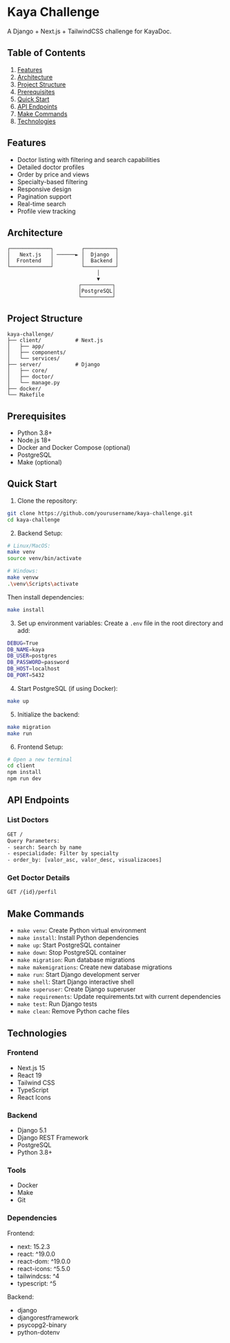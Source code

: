 # Kaya Challenge

A Django + Next.js + TailwindCSS challenge for KayaDoc.

## Table of Contents

1. [Features](#features)
2. [Architecture](#architecture)
3. [Project Structure](#project-structure)
4. [Prerequisites](#prerequisites)
5. [Quick Start](#quick-start)
6. [API Endpoints](#api-endpoints)
7. [Make Commands](#make-commands)
8. [Technologies](#technologies)

## Features

- Doctor listing with filtering and search capabilities
- Detailed doctor profiles
- Order by price and views
- Specialty-based filtering
- Responsive design
- Pagination support
- Real-time search
- Profile view tracking

## Architecture

```
┌─────────────┐         ┌──────────┐
│   Next.js   │ ──────► │  Django  │
│  Frontend   │         │  Backend │
└─────────────┘         └──────────┘
                             │
                             ▼
                       ┌──────────┐
                       │PostgreSQL│
                       └──────────┘
```

## Project Structure

```
kaya-challenge/
├── client/           # Next.js
│   ├── app/         
│   ├── components/   
│   └── services/    
├── server/           # Django
│   ├── core/        
│   ├── doctor/      
│   └── manage.py    
├── docker/
└── Makefile         
```

## Prerequisites

- Python 3.8+
- Node.js 18+
- Docker and Docker Compose (optional)
- PostgreSQL
- Make (optional)

## Quick Start

1. Clone the repository:
```bash
git clone https://github.com/yourusername/kaya-challenge.git
cd kaya-challenge
```

2. Backend Setup:
```bash
# Linux/MacOS:
make venv
source venv/bin/activate

# Windows:
make venvw
.\venv\Scripts\activate
```

Then install dependencies:
```bash
make install
```

3. Set up environment variables:
Create a `.env` file in the root directory and add:
```bash
DEBUG=True
DB_NAME=kaya
DB_USER=postgres
DB_PASSWORD=password
DB_HOST=localhost
DB_PORT=5432
```

4. Start PostgreSQL (if using Docker):
```bash
make up
```

5. Initialize the backend:
```bash
make migration
make run
```

6. Frontend Setup:
```bash
# Open a new terminal
cd client
npm install
npm run dev
```

## API Endpoints

### List Doctors
```bash
GET /
Query Parameters:
- search: Search by name
- especialidade: Filter by specialty
- order_by: [valor_asc, valor_desc, visualizacoes]
```

### Get Doctor Details
```bash
GET /{id}/perfil
```

## Make Commands

- `make venv`: Create Python virtual environment
- `make install`: Install Python dependencies
- `make up`: Start PostgreSQL container
- `make down`: Stop PostgreSQL container
- `make migration`: Run database migrations
- `make makemigrations`: Create new database migrations
- `make run`: Start Django development server
- `make shell`: Start Django interactive shell
- `make superuser`: Create Django superuser
- `make requirements`: Update requirements.txt with current dependencies
- `make test`: Run Django tests
- `make clean`: Remove Python cache files

## Technologies

### Frontend
- Next.js 15
- React 19
- Tailwind CSS
- TypeScript
- React Icons

### Backend
- Django 5.1
- Django REST Framework
- PostgreSQL
- Python 3.8+

### Tools
- Docker
- Make
- Git

### Dependencies
Frontend:
- next: 15.2.3
- react: ^19.0.0
- react-dom: ^19.0.0
- react-icons: ^5.5.0
- tailwindcss: ^4
- typescript: ^5

Backend:
- django
- djangorestframework
- psycopg2-binary
- python-dotenv